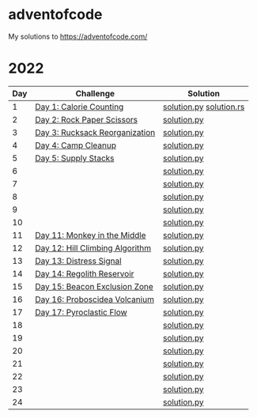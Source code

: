 # adventofcode

My solutions to https://adventofcode.com/

# 2022

| Day | Challenge | Solution |
|---|---|---|
| 1 | [Day 1: Calorie Counting](https://adventofcode.com/2022/day/1) | [solution.py](2022/day1/solution.py) [solution.rs](2022/day1/solution.rs) |
| 2 | [Day 2: Rock Paper Scissors](https://adventofcode.com/2022/day/2) | [solution.py](2022/day2/solution.py) |
| 3 | [Day 3: Rucksack Reorganization](https://adventofcode.com/2022/day/3) | [solution.py](2022/day3/solution.py) |
| 4 | [Day 4: Camp Cleanup](https://adventofcode.com/2022/day/4) | [solution.py](2022/day4/solution.py) |
| 5 | [Day 5: Supply Stacks](https://adventofcode.com/2022/day/5) | [solution.py](2022/day5/solution.py) |
| 6 | [](https://adventofcode.com/2022/day/6) | [solution.py](2022/day6/solution.py) |
| 7 | [](https://adventofcode.com/2022/day/7) | [solution.py](2022/day7/solution.py) |
| 8 | [](https://adventofcode.com/2022/day/8) | [solution.py](2022/day8/solution.py) |
| 9 | [](https://adventofcode.com/2022/day/9) | [solution.py](2022/day9/solution.py) |
| 10 | [](https://adventofcode.com/2022/day/10) | [solution.py](2022/day10/solution.py) |
| 11 | [Day 11: Monkey in the Middle](https://adventofcode.com/2022/day/11) | [solution.py](2022/day11/solution.py) |
| 12 | [Day 12: Hill Climbing Algorithm](https://adventofcode.com/2022/day/12) | [solution.py](2022/day12/solution.py) |
| 13 | [Day 13: Distress Signal](https://adventofcode.com/2022/day/13) | [solution.py](2022/day13/solution.py) |
| 14 | [Day 14: Regolith Reservoir](https://adventofcode.com/2022/day/14) | [solution.py](2022/day14/solution.py) |
| 15 | [Day 15: Beacon Exclusion Zone](https://adventofcode.com/2022/day/15) | [solution.py](2022/day15/solution.py) |
| 16 | [Day 16: Proboscidea Volcanium](https://adventofcode.com/2022/day/16) | [solution.py](2022/day16/solution.py) |
| 17 | [Day 17: Pyroclastic Flow](https://adventofcode.com/2022/day/17) | [solution.py](2022/day17/solution.py) |
| 18 | [](https://adventofcode.com/2022/day/18) | [solution.py](2022/day18/solution.py) |
| 19 | [](https://adventofcode.com/2022/day/19) | [solution.py](2022/day19/solution.py) |
| 20 | [](https://adventofcode.com/2022/day/20) | [solution.py](2022/day20/solution.py) |
| 21 | [](https://adventofcode.com/2022/day/21) | [solution.py](2022/day21/solution.py) |
| 22 | [](https://adventofcode.com/2022/day/22) | [solution.py](2022/day22/solution.py) |
| 23 | [](https://adventofcode.com/2022/day/23) | [solution.py](2022/day23/solution.py) |
| 24 | [](https://adventofcode.com/2022/day/24) | [solution.py](2022/day24/solution.py) |
